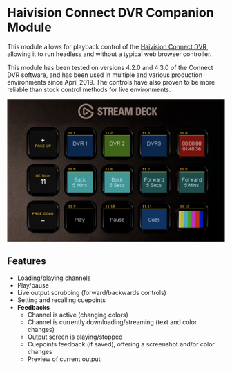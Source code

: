 # Haivision Connect DVR Companion Module
This module allows for playback control of the [Haivision Connect DVR](https://www.haivision.com/products/video-services/connect-dvr/), allowing it to run headless and without a typical web browser controller.

This module has been tested on versions 4.2.0 and 4.3.0 of the Connect DVR software, and has been used in multiple and various production environments since April 2019. The controls have also proven to be more reliable than stock control methods for live environments.

![Typical setup screenshot](images/screenshot.png)

## Features
- Loading/playing channels
- Play/pause
- Live output scrubbing (forward/backwards controls)
- Setting and recalling cuepoints
- **Feedbacks**
	- Channel is active (changing colors)
	- Channel is currently downloading/streaming (text and color changes)
	- Output screen is playing/stopped
	- Cuepoints feedback (if saved), offering a screenshot and/or color changes
	- Preview of current output
